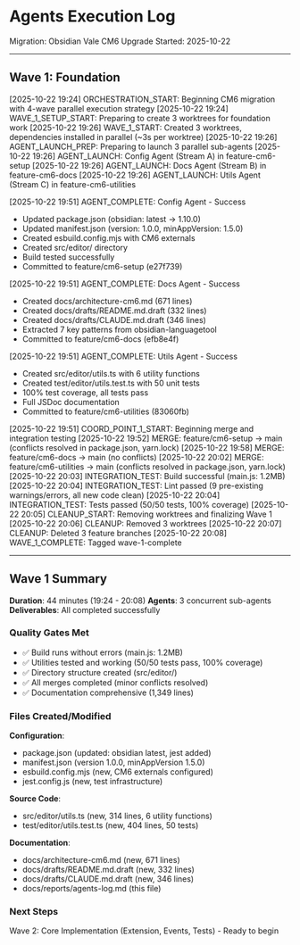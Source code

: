 # Agents Execution Log
Migration: Obsidian Vale CM6 Upgrade
Started: 2025-10-22

---

## Wave 1: Foundation

[2025-10-22 19:24] ORCHESTRATION_START: Beginning CM6 migration with 4-wave parallel execution strategy
[2025-10-22 19:24] WAVE_1_SETUP_START: Preparing to create 3 worktrees for foundation work
[2025-10-22 19:26] WAVE_1_START: Created 3 worktrees, dependencies installed in parallel (~3s per worktree)
[2025-10-22 19:26] AGENT_LAUNCH_PREP: Preparing to launch 3 parallel sub-agents
[2025-10-22 19:26] AGENT_LAUNCH: Config Agent (Stream A) in feature-cm6-setup
[2025-10-22 19:26] AGENT_LAUNCH: Docs Agent (Stream B) in feature-cm6-docs
[2025-10-22 19:26] AGENT_LAUNCH: Utils Agent (Stream C) in feature-cm6-utilities

[2025-10-22 19:51] AGENT_COMPLETE: Config Agent - Success
  - Updated package.json (obsidian: latest -> 1.10.0)
  - Updated manifest.json (version: 1.0.0, minAppVersion: 1.5.0)
  - Created esbuild.config.mjs with CM6 externals
  - Created src/editor/ directory
  - Build tested successfully
  - Committed to feature/cm6-setup (e27f739)

[2025-10-22 19:51] AGENT_COMPLETE: Docs Agent - Success
  - Created docs/architecture-cm6.md (671 lines)
  - Created docs/drafts/README.md.draft (332 lines)
  - Created docs/drafts/CLAUDE.md.draft (346 lines)
  - Extracted 7 key patterns from obsidian-languagetool
  - Committed to feature/cm6-docs (efb8e4f)

[2025-10-22 19:51] AGENT_COMPLETE: Utils Agent - Success
  - Created src/editor/utils.ts with 6 utility functions
  - Created test/editor/utils.test.ts with 50 unit tests
  - 100% test coverage, all tests pass
  - Full JSDoc documentation
  - Committed to feature/cm6-utilities (83060fb)

[2025-10-22 19:51] COORD_POINT_1_START: Beginning merge and integration testing
[2025-10-22 19:52] MERGE: feature/cm6-setup → main (conflicts resolved in package.json, yarn.lock)
[2025-10-22 19:58] MERGE: feature/cm6-docs → main (no conflicts)
[2025-10-22 20:02] MERGE: feature/cm6-utilities → main (conflicts resolved in package.json, yarn.lock)
[2025-10-22 20:03] INTEGRATION_TEST: Build successful (main.js: 1.2MB)
[2025-10-22 20:04] INTEGRATION_TEST: Lint passed (9 pre-existing warnings/errors, all new code clean)
[2025-10-22 20:04] INTEGRATION_TEST: Tests passed (50/50 tests, 100% coverage)
[2025-10-22 20:05] CLEANUP_START: Removing worktrees and finalizing Wave 1
[2025-10-22 20:06] CLEANUP: Removed 3 worktrees
[2025-10-22 20:07] CLEANUP: Deleted 3 feature branches
[2025-10-22 20:08] WAVE_1_COMPLETE: Tagged wave-1-complete

---

## Wave 1 Summary

**Duration**: 44 minutes (19:24 - 20:08)
**Agents**: 3 concurrent sub-agents
**Deliverables**: All completed successfully

### Quality Gates Met
- ✅ Build runs without errors (main.js: 1.2MB)
- ✅ Utilities tested and working (50/50 tests pass, 100% coverage)
- ✅ Directory structure created (src/editor/)
- ✅ All merges completed (minor conflicts resolved)
- ✅ Documentation comprehensive (1,349 lines)

### Files Created/Modified
**Configuration**:
- package.json (updated: obsidian latest, jest added)
- manifest.json (version 1.0.0, minAppVersion 1.5.0)
- esbuild.config.mjs (new, CM6 externals configured)
- jest.config.js (new, test infrastructure)

**Source Code**:
- src/editor/utils.ts (new, 314 lines, 6 utility functions)
- test/editor/utils.test.ts (new, 404 lines, 50 tests)

**Documentation**:
- docs/architecture-cm6.md (new, 671 lines)
- docs/drafts/README.md.draft (new, 332 lines)
- docs/drafts/CLAUDE.md.draft (new, 346 lines)
- docs/reports/agents-log.md (this file)

### Next Steps
Wave 2: Core Implementation (Extension, Events, Tests) - Ready to begin
